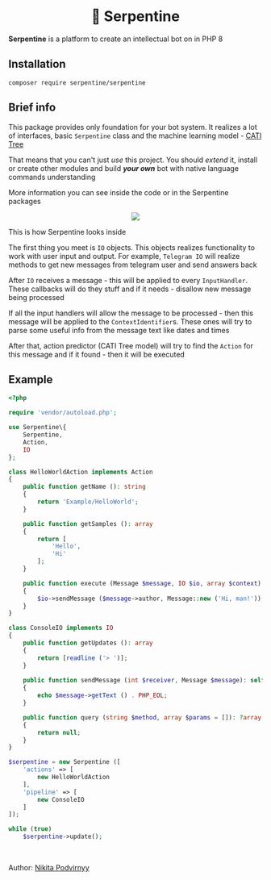 <h1 align="center">🚀 Serpentine</h1>

**Serpentine** is a platform to create an intellectual bot on in PHP 8

## Installation

```
composer require serpentine/serpentine
```

## Brief info

This package provides only foundation for your bot system. It realizes a lot of interfaces, basic `Serpentine` class and the machine learning model - [CATI Tree](https://github.com/krypt0nn/cati-tree)

That means that you can't just *use* this project. You should *extend* it, install or create other modules and build ***your own*** bot with native language commands understanding

More information you can see inside the code or in the Serpentine packages

<p align="center"><img src="https://i.ibb.co/wd8PT9Q/Untitled-Diagram.png"></p>

This is how Serpentine looks inside

The first thing you meet is `IO` objects. This objects realizes functionality to work with user input and output. For example, `Telegram IO` will realize methods to get new messages from telegram user and send answers back

After `IO` receives a message - this will be applied to every `InputHandler`. These callbacks will do they stuff and if it needs - disallow new message being processed

If all the input handlers will allow the message to be processed - then this message will be applied to the `ContextIdentifier`s. These ones will try to parse some useful info from the message text like dates and times

After that, action predictor (CATI Tree model) will try to find the `Action` for this message and if it found - then it will be executed

## Example

```php
<?php

require 'vendor/autoload.php';

use Serpentine\{
    Serpentine,
    Action,
    IO
};

class HelloWorldAction implements Action
{
    public function getName (): string
    {
        return 'Example/HelloWorld';
    }

    public function getSamples (): array
    {
        return [
            'Hello',
            'Hi'
        ];
    }

    public function execute (Message $message, IO $io, array $context)
    {
        $io->sendMessage ($message->author, Message::new ('Hi, man!'));
    }
}

class ConsoleIO implements IO
{
    public function getUpdates (): array
    {
        return [readline ('> ')];
    }
    
    public function sendMessage (int $receiver, Message $message): self
    {
        echo $message->getText () . PHP_EOL;
    }

    public function query (string $method, array $params = []): ?array
    {
        return null;
    }
}

$serpentine = new Serpentine ([
    'actions' => [
        new HelloWorldAction
    ],
    'pipeline' => [
        new ConsoleIO
    ]
]);

while (true)
    $serpentine->update();

```

<br>

Author: [Nikita Podvirnyy](https://vk.com/technomindlp)

